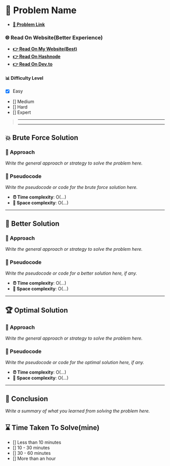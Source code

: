 # 🎯 Problem Name

- [**🔗 Problem Link**](https://leetcode.com/problems/two-sum/)
  

### 🌐 Read On Website(Better Experience)

- [**👉 Read On My Website(Best)**]()
- [**👉 Read On Hashnode**]()
- [**👉 Read On Dev.to**]()


#### 📊 Difficulty Level

- [x] Easy
- [] Medium
- [] Hard
- [] Expert

> ---
> ---



## 💥 Brute Force Solution

### 🧠 Approach

*Write the general approach or strategy to solve the problem here.*

### 📝 Pseudocode
*Write the pseudocode or code for the brute force solution here.*

- **⏰ Time complexity**: O(...)
- **💾 Space complexity**: O(...)

---

## 🚀 Better Solution

### 🧠 Approach

*Write the general approach or strategy to solve the problem here.*

### 📝 Pseudocode

*Write the pseudocode or code for a better solution here, if any.*

- **⏰ Time complexity**: O(...)
- **💾 Space complexity**: O(...)

---

## 🏆 Optimal Solution

### 🧠 Approach

*Write the general approach or strategy to solve the problem here.*

### 📝 Pseudocode

*Write the pseudocode or code for the optimal solution here, if any.*

- **⏰ Time complexity**: O(...)
- **💾 Space complexity**: O(...)

---

## 📝 Conclusion

*Write a summary of what you learned from solving the problem here.*

## ⌛ Time Taken To Solve(mine)

- [] Less than 10 minutes
- [] 10 - 30 minutes
- [] 30 - 60 minutes
- [] More than an hour